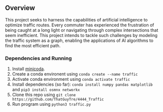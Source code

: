 ## Overview

This project seeks to harness the capabilities of artificial intelligence to optimize traffic routes. Every commuter has experienced the frustration of being caught at a long light or navigating through complex intersections that seem inefficient. This project intends to tackle such challenges by modeling the traffic system as a graph, enabling the applications of AI algorithms to find the most efficient path.

### Dependencies and Running 

1. Install [minicoda](https://docs.conda.io/projects/miniconda/en/latest/miniconda-install.html).
2. Create a conda environent using `conda create --name traffic`
3. Activate conda environment using `conda activate traffic`
4. Install dependencies (so far): `conda install numpy pandas matplotlib` and `pip3 install osmnx networkx`
5. Clone this repo using `git clone https://github.com/ThatGuyTre/4444_Traffic`
6. Run program using `python3 traffic.py`

